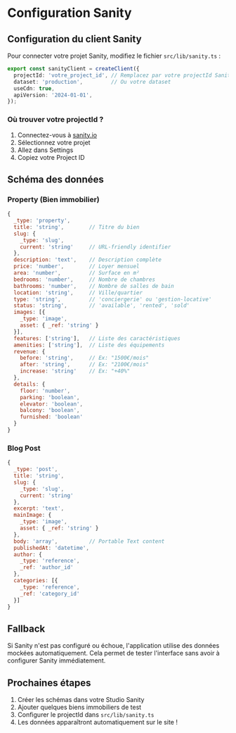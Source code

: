 # Configuration Sanity

## Configuration du client Sanity

Pour connecter votre projet Sanity, modifiez le fichier `src/lib/sanity.ts` :

```typescript
export const sanityClient = createClient({
  projectId: 'votre_project_id', // Remplacez par votre projectId Sanity
  dataset: 'production',         // Ou votre dataset
  useCdn: true,
  apiVersion: '2024-01-01',
});
```

### Où trouver votre projectId ?

1. Connectez-vous à [sanity.io](https://www.sanity.io/)
2. Sélectionnez votre projet
3. Allez dans Settings
4. Copiez votre Project ID

## Schéma des données

### Property (Bien immobilier)

```javascript
{
  _type: 'property',
  title: 'string',        // Titre du bien
  slug: {
    _type: 'slug',
    current: 'string'     // URL-friendly identifier
  },
  description: 'text',    // Description complète
  price: 'number',        // Loyer mensuel
  area: 'number',         // Surface en m²
  bedrooms: 'number',     // Nombre de chambres
  bathrooms: 'number',    // Nombre de salles de bain
  location: 'string',     // Ville/quartier
  type: 'string',         // 'conciergerie' ou 'gestion-locative'
  status: 'string',       // 'available', 'rented', 'sold'
  images: [{
    _type: 'image',
    asset: { _ref: 'string' }
  }],
  features: ['string'],   // Liste des caractéristiques
  amenities: ['string'],  // Liste des équipements
  revenue: {
    before: 'string',     // Ex: "1500€/mois"
    after: 'string',      // Ex: "2100€/mois"
    increase: 'string'    // Ex: "+40%"
  },
  details: {
    floor: 'number',
    parking: 'boolean',
    elevator: 'boolean',
    balcony: 'boolean',
    furnished: 'boolean'
  }
}
```

### Blog Post

```javascript
{
  _type: 'post',
  title: 'string',
  slug: {
    _type: 'slug',
    current: 'string'
  },
  excerpt: 'text',
  mainImage: {
    _type: 'image',
    asset: { _ref: 'string' }
  },
  body: 'array',          // Portable Text content
  publishedAt: 'datetime',
  author: {
    _type: 'reference',
    _ref: 'author_id'
  },
  categories: [{
    _type: 'reference',
    _ref: 'category_id'
  }]
}
```

## Fallback

Si Sanity n'est pas configuré ou échoue, l'application utilise des données mockées automatiquement. Cela permet de tester l'interface sans avoir à configurer Sanity immédiatement.

## Prochaines étapes

1. Créer les schémas dans votre Studio Sanity
2. Ajouter quelques biens immobiliers de test
3. Configurer le projectId dans `src/lib/sanity.ts`
4. Les données apparaîtront automatiquement sur le site !
